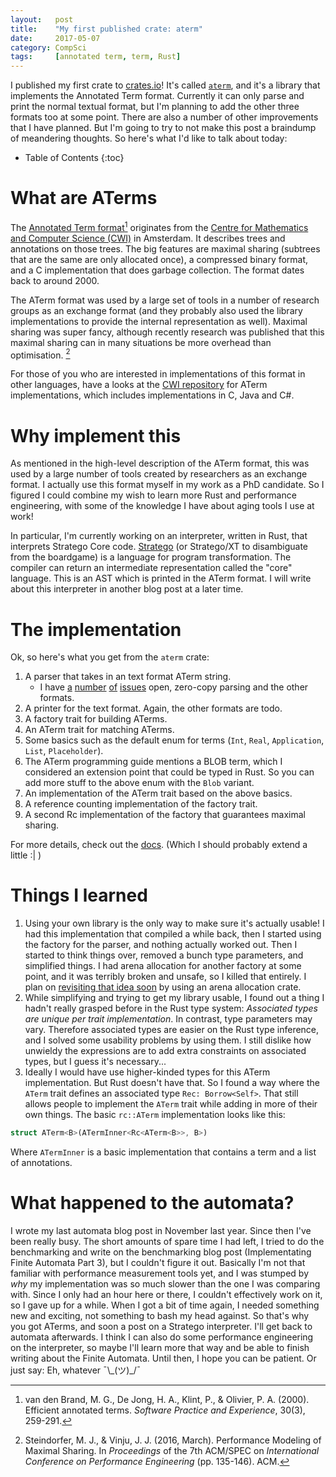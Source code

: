 ```yaml
---
layout:   post
title:    "My first published crate: aterm"
date:     2017-05-07
category: CompSci
tags:     [annotated term, term, Rust]
---
```


I published my first crate to [crates.io](https://crates.io/)! It's called [`aterm`](https://crates.io/crates/aterm), and it's a library that implements the Annotated Term format. Currently it can only parse and print the normal textual format, but I'm planning to add the other three formats too at some point. There are also a number of other improvements that I have planned. But I'm going to try to not make this post a braindump of meandering thoughts. So here's what I'd like to talk about today:

* Table of Contents
{:toc}

# What are ATerms

The [<u>A</u>nnotated <u>Term</u> format](http://homepages.cwi.nl/~daybuild/daily-books/technology/aterm-guide/aterm-guide.html)[^1] originates from the [Centre for Mathematics and Computer Science (CWI)](https://www.cwi.nl/about) in Amsterdam. It describes trees and annotations on those trees. The big features are maximal sharing (subtrees that are the same are only allocated once), a compressed binary format, and a C implementation that does garbage collection. The format dates back to around 2000.

The ATerm format was used by a large set of tools in a number of research groups as an exchange format (and they probably also used the library implementations to provide the internal representation as well). Maximal sharing was super fancy, although recently research was published that this maximal sharing can in many situations be more overhead than optimisation. [^2]

For those of you who are interested in implementations of this format in other languages, have a looks at the [CWI repository](https://github.com/cwi-swat/aterms) for ATerm implementations, which includes implementations in C, Java and C#.

# Why implement this

As mentioned in the high-level description of the ATerm format, this was used by a large number of tools created by researchers as an exchange format. I actually use this format myself in my work as a PhD candidate. So I figured I could combine my wish to learn more Rust and performance engineering, with some of the knowledge I have about aging tools I use at work!

In particular, I'm currently working on an interpreter, written in Rust, that interprets Stratego Core code. [Stratego](http://strategoxt.org/) (or Stratego/XT to disambiguate from the boardgame) is a language for program transformation. The compiler can return an intermediate representation called the "core" language. This is an AST which is printed in the ATerm format. I will write about this interpreter in another blog post at a later time.

# The implementation

Ok, so here's what you get from the `aterm` crate:

1. A parser that takes in an text format ATerm string.
   - I have [a](https://gitlab.com/Apanatshka/aterm/issues/10) [number](https://gitlab.com/Apanatshka/aterm/issues/4) [of](https://gitlab.com/Apanatshka/aterm/issues/5) [issues](https://gitlab.com/Apanatshka/aterm/issues/6) open, zero-copy parsing and the other formats.
2. A printer for the text format. Again, the other formats are todo.
3. A factory trait for building ATerms.
4. An ATerm trait for matching ATerms.
5. Some basics such as the default enum for terms (`Int`, `Real`, `Application`, `List`, `Placeholder`).
6. The ATerm programming guide mentions a BLOB term, which I considered an extension point that could be typed in Rust. So you can add more stuff to the above enum with the `Blob` variant.
7. An implementation of the ATerm trait based on the above basics.
8. A reference counting implementation of the factory trait.
9. A second Rc implementation of the factory that guarantees maximal sharing.

For more details, check out the [docs](https://docs.rs/aterm). (Which I should probably extend a little :| )

# Things I learned

1. Using your own library is the only way to make sure it's actually usable! I had this implementation that compiled a while back, then I started using the factory for the parser, and nothing actually worked out. Then I started to think things over, removed a bunch type parameters, and simplified things. I had arena allocation for another factory at some point, and it was terribly broken and unsafe, so I killed that entirely. I plan on [revisiting that idea soon](https://gitlab.com/Apanatshka/aterm/issues/9) by using an arena allocation crate.
2. While simplifying and trying to get my library usable, I found out a thing I hadn't really grasped before in the Rust type system: *Associated types are unique per trait implementation*. In contrast, type parameters may vary. Therefore associated types are easier on the Rust type inference, and I solved some usability problems by using them. I still dislike how unwieldy the expressions are to add extra constraints on associated types, but I guess it's necessary...
3. Ideally I would have use higher-kinded types for this ATerm implementation. But Rust doesn't have that. So I found a way where the `ATerm` trait defines an associated type `Rec: Borrow<Self>`. That still allows people to implement the `ATerm` trait while adding in more of their own things. The basic `rc::ATerm` implementation looks like this:

```rust
struct ATerm<B>(ATermInner<Rc<ATerm<B>>, B>)
```

Where `ATermInner` is a basic implementation that contains a term and a list of annotations.

# What happened to the automata?

I wrote my last automata blog post in November last year. Since then I've been really busy. The short amounts of spare time I had left, I tried to do the benchmarking and write on the benchmarking blog post (Implementating Finite Automata Part 3), but I couldn't figure it out. Basically I'm not that familiar with performance measurement tools yet, and I was stumped by *why* my implementation was so much slower than the one I was comparing with. Since I only had an hour here or there, I couldn't effectively work on it, so I gave up for a while. When I got a bit of time again, I needed something new and exciting, not something to bash my head against. So that's why you got ATerms, and soon a post on a Stratego interpreter. I'll get back to automata afterwards. I think I can also do some performance engineering on the interpreter, so maybe I'll learn more that way and be able to finish writing about the Finite Automata. Until then, I hope you can be patient. Or just say: Eh, whatever ¯\\\_(ツ)\_/¯

[^1]: van den Brand, M. G., De Jong, H. A., Klint, P., & Olivier, P. A. (2000). Efficient annotated terms. *Software Practice and Experience*, 30(3), 259-291.

[^2]: Steindorfer, M. J., & Vinju, J. J. (2016, March). Performance Modeling of Maximal Sharing. In *Proceedings* of the 7th ACM/SPEC on *International Conference on Performance Engineering* (pp. 135-146). ACM.